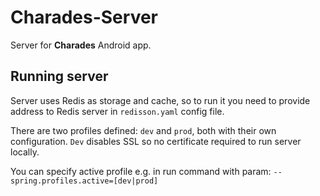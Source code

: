 # Charades-Server

Server for **Charades** Android app. 

## Running server

Server uses Redis as storage and cache, so to run it you need to provide address to Redis server in `redisson.yaml` config file.

There are two profiles defined: `dev` and `prod`, both with their own configuration. 
`Dev` disables SSL so no certificate required to run server locally.

You can specify active profile e.g. in run command with param: `--spring.profiles.active=[dev|prod]`
